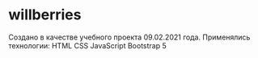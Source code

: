 # willberries
Создано в качестве учебного проекта 09.02.2021 года.
Применялись технологии:
HTML 
CSS
JavaScript
Bootstrap 5
